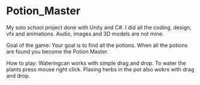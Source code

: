 # Potion_Master
My solo school project done with Unity and C#. I did all the coding, design, vfx and animations.
Audio, images and 3D models are not mine.

Goal of the game:
Your goal is to find all the potions. When all the potions are found you become the Potion Master.

How to play:
Wateringcan works with simple drag and drop. To water the plants press mouse right click.
Plasing herbs in the pot also wokrs with drag and drop.
